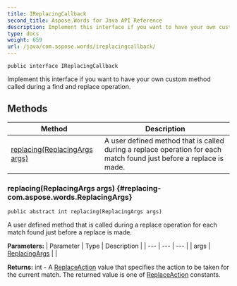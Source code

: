 ```yaml
---
title: IReplacingCallback
second_title: Aspose.Words for Java API Reference
description: Implement this interface if you want to have your own custom method called during a find and replace operation.
type: docs
weight: 659
url: /java/com.aspose.words/ireplacingcallback/
---
```

```
public interface IReplacingCallback
```

Implement this interface if you want to have your own custom method called during a find and replace operation.
## Methods

| Method | Description |
| --- | --- |
| [replacing(ReplacingArgs args)](#replacing-com.aspose.words.ReplacingArgs) | A user defined method that is called during a replace operation for each match found just before a replace is made. |
### replacing(ReplacingArgs args) {#replacing-com.aspose.words.ReplacingArgs}
```
public abstract int replacing(ReplacingArgs args)
```


A user defined method that is called during a replace operation for each match found just before a replace is made.

**Parameters:**
| Parameter | Type | Description |
| --- | --- | --- |
| args | [ReplacingArgs](../../com.aspose.words/replacingargs) |  |

**Returns:**
int - A [ReplaceAction](../../com.aspose.words/replaceaction) value that specifies the action to be taken for the current match. The returned value is one of [ReplaceAction](../../com.aspose.words/replaceaction) constants.
